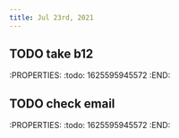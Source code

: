 ```yaml
---
title: Jul 23rd, 2021
---
```


## TODO take b12
:PROPERTIES:
:todo: 1625595945572
:END:
## TODO check email
:PROPERTIES:
:todo: 1625595945572
:END:
